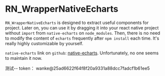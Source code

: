 # RN_WrapperNativeEcharts

`RN_WrapperNativeEcharts` is designed to extract useful components for project. Later on, you can use it by dragging it into your react native project without `import` from `native-echarts` on `node_modules`. Then, there is no need to modify the content of `echarts` frequently after `npm install` each time. It's really highly customizable by yourself.

`native-echarts` link on `github`: [native-echarts](https://github.com/somonus/react-native-echarts). Unfortunately, no one seems to maintain it now. 


测试-- token： wanke@25ad6622f64f8f20a9331a88dcc7fadcf1b61ee5
